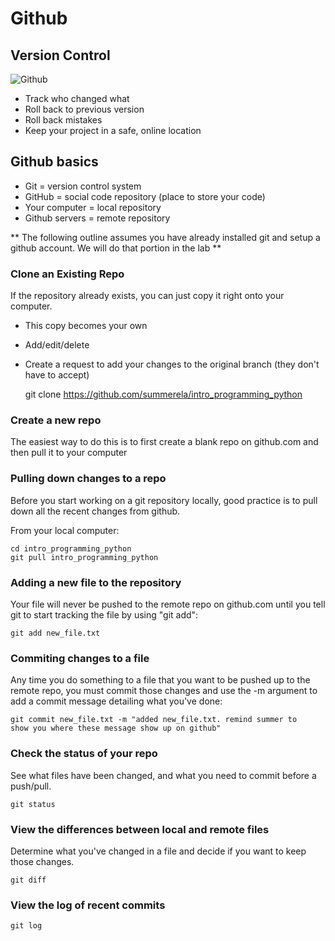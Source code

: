 # Github

## Version Control
![Github](https://github.com/summerela/intro_programming_python/blob/master/Module7/github.jpg)

- Track who changed what
- Roll back to previous version
- Roll back mistakes
- Keep your project in a safe, online location

## Github basics
- Git = version control system
- GitHub = social code repository (place to store your code)
- Your computer = local repository
- Github servers = remote repository

** The following outline assumes you have already installed git and
   setup a github account. We will do that portion in the lab **

### Clone an Existing Repo
If the repository already exists, you can just copy it right onto your
computer.

- This copy becomes your own
- Add/edit/delete
- Create a request to add your changes to the original branch (they
don't have to accept)

    git clone https://github.com/summerela/intro_programming_python

### Create a new repo
The easiest way to do this is to first create a blank repo on
github.com and then pull it to your computer

### Pulling down changes to a repo
Before you start working on a git repository locally, good practice is
to pull down all the recent changes from github.

From your local computer:

    cd intro_programming_python
    git pull intro_programming_python

### Adding a new file to the repository
Your file will never be pushed to the remote repo on github.com until
you tell git to start tracking the file by using "git add":

    git add new_file.txt

### Commiting changes to a file
Any time you do something to a file that you want to be pushed up to
the remote repo, you must commit those changes and use the -m argument
to add a commit message detailing what you've done:

    git commit new_file.txt -m "added new_file.txt. remind summer to
    show you where these message show up on github"

### Check the status of your repo
See what files have been changed, and what you need to commit before a
push/pull.

    git status

### View the differences between local and remote files
Determine what you've changed in a file and decide if you want to keep
those changes.

    git diff

### View the log of recent commits

    git log
